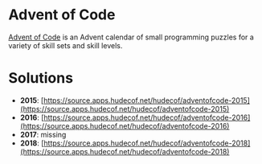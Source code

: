 # Advent of Code

[Advent of Code](https://adventofcode.com/) is an Advent calendar of small programming puzzles for a variety of skill sets and skill levels.

# Solutions

- **2015**: [https://source.apps.hudecof.net/hudecof/adventofcode-2015](https://source.apps.hudecof.net/hudecof/adventofcode-2015)
- **2016**: [https://source.apps.hudecof.net/hudecof/adventofcode-2016](https://source.apps.hudecof.net/hudecof/adventofcode-2016)
- **2017**: missing
- **2018**: [https://source.apps.hudecof.net/hudecof/adventofcode-2018](https://source.apps.hudecof.net/hudecof/adventofcode-2018)
